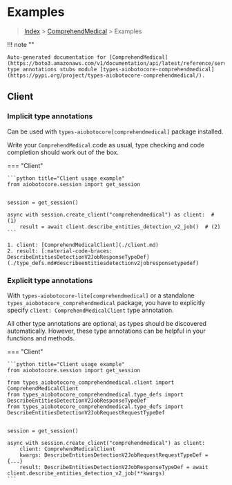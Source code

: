 # Examples

> [Index](../README.md) > [ComprehendMedical](./README.md) > Examples

!!! note ""

    Auto-generated documentation for [ComprehendMedical](https://boto3.amazonaws.com/v1/documentation/api/latest/reference/services/comprehendmedical.html#ComprehendMedical)
    type annotations stubs module [types-aiobotocore-comprehendmedical](https://pypi.org/project/types-aiobotocore-comprehendmedical/).

## Client

### Implicit type annotations

Can be used with `types-aiobotocore[comprehendmedical]` package installed.

Write your `ComprehendMedical` code as usual,
type checking and code completion should work out of the box.



=== "Client"

    ```python title="Client usage example"
    from aiobotocore.session import get_session


    session = get_session()

    async with session.create_client("comprehendmedical") as client:  # (1)
        result = await client.describe_entities_detection_v2_job()  # (2)
    ```

    1. client: [ComprehendMedicalClient](./client.md)
    2. result: [:material-code-braces: DescribeEntitiesDetectionV2JobResponseTypeDef](./type_defs.md#describeentitiesdetectionv2jobresponsetypedef) 






### Explicit type annotations

With `types-aiobotocore-lite[comprehendmedical]`
or a standalone `types_aiobotocore_comprehendmedical` package, you have to explicitly specify
`client: ComprehendMedicalClient` type annotation.

All other type annotations are optional, as types should be discovered automatically.
However, these type annotations can be helpful in your functions and methods.


=== "Client"

    ```python title="Client usage example"
    from aiobotocore.session import get_session

    from types_aiobotocore_comprehendmedical.client import ComprehendMedicalClient
    from types_aiobotocore_comprehendmedical.type_defs import DescribeEntitiesDetectionV2JobResponseTypeDef
    from types_aiobotocore_comprehendmedical.type_defs import DescribeEntitiesDetectionV2JobRequestRequestTypeDef


    session = get_session()

    async with session.create_client("comprehendmedical") as client:
        client: ComprehendMedicalClient
        kwargs: DescribeEntitiesDetectionV2JobRequestRequestTypeDef = {...}
        result: DescribeEntitiesDetectionV2JobResponseTypeDef = await client.describe_entities_detection_v2_job(**kwargs)
    ```




